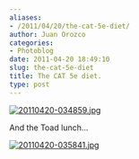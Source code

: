 ```yaml
---
aliases:
- /2011/04/20/the-cat-5e-diet/
author: Juan Orozco
categories:
- Photoblog
date: 2011-04-20 18:49:10
slug: the-cat-5e-diet
title: The CAT 5e diet.
type: post
---
```


[<img src="http://juanthedesigner.files.wordpress.com/2011/04/20110420-034859.jpg?w=580" alt="20110420-034859.jpg" class="alignnone size-full" data-recalc-dims="1" />][1]

And the Toad lunch...

[<img src="http://juanthedesigner.files.wordpress.com/2011/04/20110420-035841.jpg?w=580" alt="20110420-035841.jpg" class="alignnone size-full" data-recalc-dims="1" />][2]

[1]: http://juanthedesigner.files.wordpress.com/2011/04/20110420-034859.jpg?w=580
[2]: http://juanthedesigner.files.wordpress.com/2011/04/20110420-035841.jpg?w=580